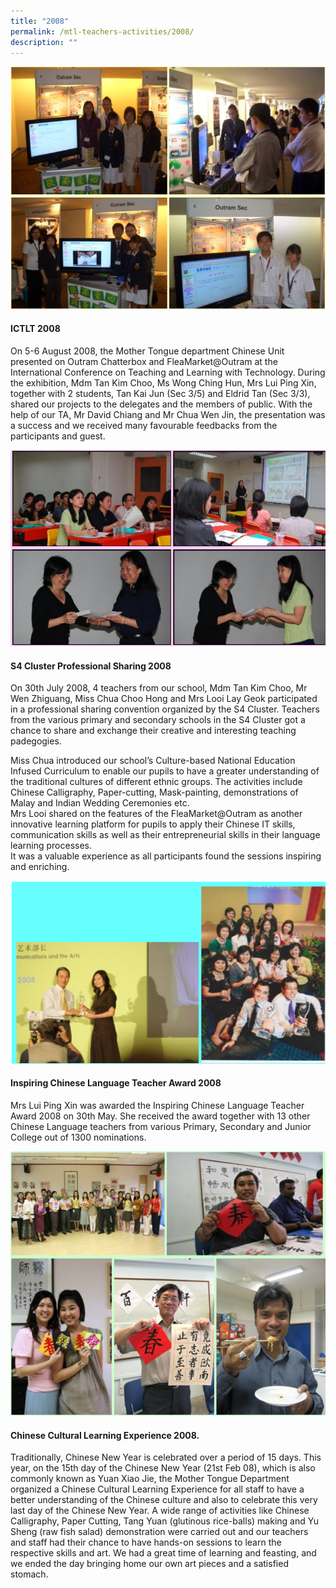 ```yaml
---
title: "2008"
permalink: /mtl-teachers-activities/2008/
description: ""
---
```

![](/images/MTL%20Teachers%20Activities/2008/A1.png)

#### **ICTLT 2008**

On 5-6 August 2008, the Mother Tongue department Chinese Unit presented on Outram Chatterbox and FleaMarket@Outram at the International Conference on Teaching and Learning with Technology. During the exhibition, Mdm Tan Kim Choo, Ms Wong Ching Hun, Mrs Lui Ping Xin, together with 2 students, Tan Kai Jun (Sec 3/5) and Eldrid Tan (Sec 3/3), shared our projects to the delegates and the members of public. With the help of our TA, Mr David Chiang and Mr Chua Wen Jin, the presentation was a success and we received many favourable feedbacks from the participants and guest.

![](/images/MTL%20Teachers%20Activities/2008/A2.png)

#### **S4 Cluster Professional Sharing 2008**

On 30th July 2008, 4 teachers from our school, Mdm Tan Kim Choo, Mr Wen Zhiguang, Miss Chua Choo Hong and Mrs Looi Lay Geok participated in a professional sharing convention organized by the S4 Cluster. Teachers from the various primary and secondary schools in the S4 Cluster got a chance to share and exchange their creative and interesting teaching padegogies.

Miss Chua introduced our school’s Culture-based National Education Infused Curriculum to enable our pupils to have a greater understanding of the traditional cultures of different ethnic groups. The activities include Chinese Calligraphy, Paper-cutting, Mask-painting, demonstrations of Malay and Indian Wedding Ceremonies etc.  
Mrs Looi shared on the features of the FleaMarket@Outram as another innovative learning platform for pupils to apply their Chinese IT skills, communication skills as well as their entrepreneurial skills in their language learning processes.  
It was a valuable experience as all participants found the sessions inspiring and enriching.

![](/images/MTL%20Teachers%20Activities/2008/A3.png)

#### **Inspiring Chinese Language Teacher Award 2008**

Mrs Lui Ping Xin was awarded the Inspiring Chinese Language Teacher Award 2008 on 30th May. She received the award together with 13 other Chinese Language teachers from various Primary, Secondary and Junior College out of 1300 nominations.

![](/images/MTL%20Teachers%20Activities/2008/A4.png)

#### **Chinese Cultural Learning Experience 2008.** 

Traditionally, Chinese New Year is celebrated over a period of 15 days. This year, on the 15th day of the Chinese New Year (21st Feb 08), which is also commonly known as Yuan Xiao Jie, the Mother Tongue Department organized a Chinese Cultural Learning Experience for all staff to have a better understanding of the Chinese culture and also to celebrate this very last day of the Chinese New Year. A wide range of activities like Chinese Calligraphy, Paper Cutting, Tang Yuan (glutinous rice-balls) making and Yu Sheng (raw fish salad) demonstration were carried out and our teachers and staff had their chance to have hands-on sessions to learn the respective skills and art. We had a great time of learning and feasting, and we ended the day bringing home our own art pieces and a satisfied stomach.


